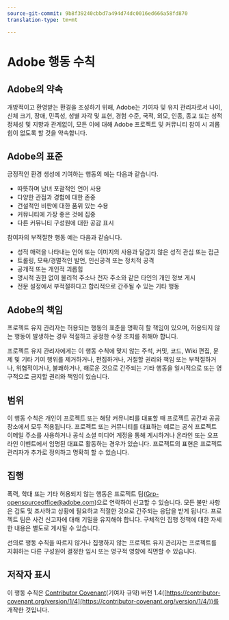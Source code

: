 ```yaml
---
source-git-commit: 9b8f39240cbbd7a494d74dc0016ed666a58fd870
translation-type: tm+mt

---
```

# Adobe 행동 수칙

## Adobe의 약속

개방적이고 환영받는 환경을 조성하기 위해, Adobe는 기여자 및 유지
관리자로서 나이, 신체 크기, 장애, 민족성, 성별 자각 및 표현, 경험 수준, 국적,
외모, 인종, 종교 또는 성적 정체성 및 지향과 관계없이, 모든 이에 대해
Adobe 프로젝트 및 커뮤니티 참여 시 괴롭힘이 없도록 할 것을
약속합니다.

## Adobe의 표준

긍정적인 환경 생성에 기여하는 행동의 예는 다음과 같습니다.

* 따뜻하며 남녀 포괄적인 언어 사용
* 다양한 관점과 경험에 대한 존중
* 건설적인 비판에 대한 품위 있는 수용
* 커뮤니티에 가장 좋은 것에 집중
* 다른 커뮤니티 구성원에 대한 공감 표시

참여자의 부적절한 행동 예는 다음과 같습니다.

* 성적 매력을 나타내는 언어 또는 이미지의 사용과 달갑지 않은 성적 관심 또는 접근
* 트롤링, 모욕/경멸적인 발언, 인신공격 또는 정치적 공격
* 공개적 또는 개인적 괴롭힘
* 명시적 권한 없이 물리적 주소나 전자 주소와 같은 타인의 개인 정보 게시
* 전문 설정에서 부적절하다고 합리적으로 간주될 수 있는 기타 행동

## Adobe의 책임

프로젝트 유지 관리자는 허용되는 행동의 표준을 명확히 할 책임이 있으며,
허용되지 않는 행동이 발생하는 경우 적절하고 공정한 수정 조치를
취해야 합니다.

프로젝트 유지 관리자에게는 이 행동 수칙에 맞지 않는 주석, 커밋,
코드, Wiki 편집, 문제 및 기타 기여 행위를 제거하거나, 편집하거나,
거절할 권리와 책임 또는 부적절하거나, 위협적이거나, 불쾌하거나,
해로운 것으로 간주되는 기타 행동을 일시적으로 또는 영구적으로
금지할 권리와 책임이 있습니다.

## 범위

이 행동 수칙은 개인이 프로젝트 또는 해당 커뮤니티를 대표할 때
프로젝트 공간과 공공장소에서 모두 적용됩니다. 프로젝트 또는
커뮤니티를 대표하는 예로는 공식 프로젝트 이메일 주소를 사용하거나
공식 소셜 미디어 계정을 통해 게시하거나 온라인 또는 오프라인 이벤트에서
임명된 대표로 활동하는 경우가 있습니다. 프로젝트의 표현은 프로젝트
관리자가 추가로 정의하고 명확히 할 수 있습니다.

## 집행

폭력, 학대 또는 기타 허용되지 않는 행동은 프로젝트
팀(Grp-opensourceoffice@adobe.com)으로 연락하여 신고할 수 있습니다. 모든
불만 사항은 검토 및 조사하고 상황에 필요하고 적절한 것으로 간주되는
응답을 받게 됩니다. 프로젝트 팀은 사건
신고자에 대해 기밀을 유지해야 합니다.
구체적인 집행 정책에 대한 자세한 내용은 별도로 게시될 수 있습니다.

선의로 행동 수칙을 따르지 않거나 집행하지 않는 프로젝트 유지 관리자는
프로젝트를 지휘하는 다른 구성원이 결정한 임시 또는 영구적 영향에
직면할 수 있습니다.

## 저작자 표시

이 행동 수칙은 [Contributor Covenant](https://contributor-covenant.org)(기여자 규약) 버전 1.4([https://contributor-covenant.org/version/1/4](https://contributor-covenant.org/version/1/4/))를 개작한 것입니다.
